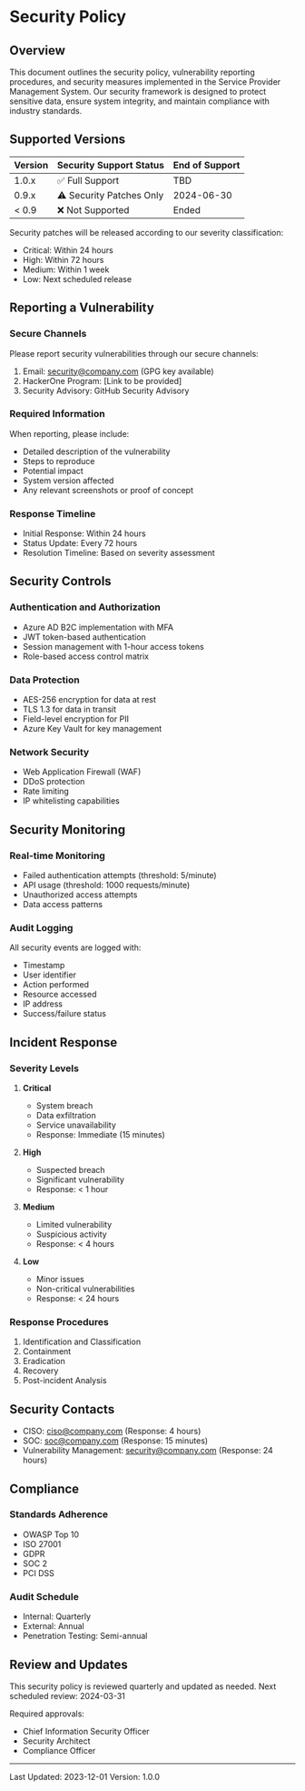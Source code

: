 # Security Policy

## Overview
This document outlines the security policy, vulnerability reporting procedures, and security measures implemented in the Service Provider Management System. Our security framework is designed to protect sensitive data, ensure system integrity, and maintain compliance with industry standards.

## Supported Versions

| Version | Security Support Status | End of Support |
|---------|------------------------|----------------|
| 1.0.x   | ✅ Full Support        | TBD           |
| 0.9.x   | ⚠️ Security Patches Only| 2024-06-30    |
| < 0.9   | ❌ Not Supported       | Ended         |

Security patches will be released according to our severity classification:
- Critical: Within 24 hours
- High: Within 72 hours
- Medium: Within 1 week
- Low: Next scheduled release

## Reporting a Vulnerability

### Secure Channels
Please report security vulnerabilities through our secure channels:

1. Email: security@company.com (GPG key available)
2. HackerOne Program: [Link to be provided]
3. Security Advisory: GitHub Security Advisory

### Required Information
When reporting, please include:

- Detailed description of the vulnerability
- Steps to reproduce
- Potential impact
- System version affected
- Any relevant screenshots or proof of concept

### Response Timeline
- Initial Response: Within 24 hours
- Status Update: Every 72 hours
- Resolution Timeline: Based on severity assessment

## Security Controls

### Authentication and Authorization
- Azure AD B2C implementation with MFA
- JWT token-based authentication
- Session management with 1-hour access tokens
- Role-based access control matrix

### Data Protection
- AES-256 encryption for data at rest
- TLS 1.3 for data in transit
- Field-level encryption for PII
- Azure Key Vault for key management

### Network Security
- Web Application Firewall (WAF)
- DDoS protection
- Rate limiting
- IP whitelisting capabilities

## Security Monitoring

### Real-time Monitoring
- Failed authentication attempts (threshold: 5/minute)
- API usage (threshold: 1000 requests/minute)
- Unauthorized access attempts
- Data access patterns

### Audit Logging
All security events are logged with:
- Timestamp
- User identifier
- Action performed
- Resource accessed
- IP address
- Success/failure status

## Incident Response

### Severity Levels
1. **Critical**
   - System breach
   - Data exfiltration
   - Service unavailability
   - Response: Immediate (15 minutes)

2. **High**
   - Suspected breach
   - Significant vulnerability
   - Response: < 1 hour

3. **Medium**
   - Limited vulnerability
   - Suspicious activity
   - Response: < 4 hours

4. **Low**
   - Minor issues
   - Non-critical vulnerabilities
   - Response: < 24 hours

### Response Procedures
1. Identification and Classification
2. Containment
3. Eradication
4. Recovery
5. Post-incident Analysis

## Security Contacts

- CISO: ciso@company.com (Response: 4 hours)
- SOC: soc@company.com (Response: 15 minutes)
- Vulnerability Management: security@company.com (Response: 24 hours)

## Compliance

### Standards Adherence
- OWASP Top 10
- ISO 27001
- GDPR
- SOC 2
- PCI DSS

### Audit Schedule
- Internal: Quarterly
- External: Annual
- Penetration Testing: Semi-annual

## Review and Updates

This security policy is reviewed quarterly and updated as needed. Next scheduled review: 2024-03-31

Required approvals:
- Chief Information Security Officer
- Security Architect
- Compliance Officer

---
Last Updated: 2023-12-01
Version: 1.0.0